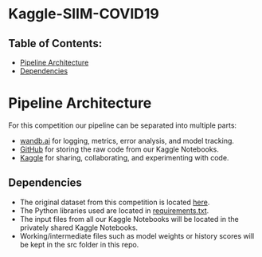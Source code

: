 # Kaggle-SIIM-COVID19


## Table of Contents:  
- [Pipeline Architecture](https://github.com/alckasoc/Kaggle-SIIM-COVID19/blob/main/README.md#pipeline-architecture)
- [Dependencies](https://github.com/alckasoc/Kaggle-SIIM-COVID19/blob/main/README.md#dependencies)


# Pipeline Architecture

For this competition our pipeline can be separated into multiple parts:

- [wandb.ai](https://wandb.ai/site) for logging, metrics, error analysis, and model tracking.
- [GitHub](https://github.com/) for storing the raw code from our Kaggle Notebooks.
- [Kaggle](https://www.kaggle.com/) for sharing, collaborating, and experimenting with code. 


## Dependencies

* The original dataset from this competition is located [here](https://www.kaggle.com/c/siim-covid19-detection/data).
* The Python libraries used are located in [requirements.txt](https://github.com/alckasoc/Kaggle-SIIM-COVID19/blob/main/requirements.txt).
* The input files from all our Kaggle Notebooks will be located in the privately shared Kaggle Notebooks.
* Working/intermediate files such as model weights or history scores will be kept in the src folder in this repo.

